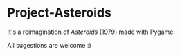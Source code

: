 # Project-Asteroids
It's a reimagination of _Asteroids_ (1979) made with Pygame.

All sugestions are welcome :)
